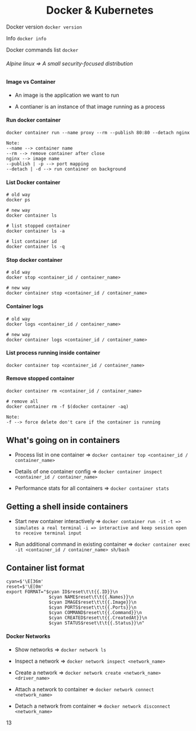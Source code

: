 <div align="center">
    <h1>Docker & Kubernetes</h1>
</div>

Docker version ```docker version``` 

Info ```docker info``` 

Docker commands list ```docker``` 

###### Alpine linux => A small security-focused distribution

#### Image vs Container

- An image is the application we want to run

- A contianer is an instance of that image running as a process

#### Run docker container

```shell
docker container run --name proxy --rm --publish 80:80 --detach nginx

Note:
--name --> container name
--rm --> remove container after close
nginx --> image name
--publish | -p --> port mapping
--detach | -d --> run container on background
```

#### List Docker container

```shell
# old way
docker ps

# new way
docker container ls

# list stopped container
docker container ls -a

# list container id
docker container ls -q
```

#### Stop docker container

```shell
# old way
docker stop <container_id / container_name>

# new way
docker container stop <container_id / container_name>
```

#### Container logs

```shell
# old way
docker logs <container_id / container_name>

# new way
docker container logs <container_id / container_name>
```

#### List process running inside container

```shell
docker container top <container_id / container_name>
```

#### Remove stopped container

```shell
docker container rm <container_id / container_name>

# remove all
docker container rm -f $(docker container -aq)

Note:
-f --> force delete don't care if the container is running
```

## What's going on in containers

- Process list in one container => ```docker container top <container_id / container_name>``` 

- Details of one container config => ```docker container inspect <container_id / container_name>``` 

- Performance stats for all containers => ```docker container stats``` 

## Getting a shell inside containers

- Start new container interactively => ```docker container run -it``` ```-t => simulates a real terminal``` ```-i => interactive and keep session open to receive terminal input``` 

- Run additional command in existing container => ```docker container exec -it <container_id / container_name> sh/bash``` 

## Container list format

```shell
cyan=$'\E[36m'
reset=$'\E[0m'
export FORMAT="$cyan ID$reset\t\t{{.ID}}\n
                $cyan NAME$reset\t\t{{.Names}}\n
                $cyan IMAGE$reset\t\t{{.Image}}\n
                $cyan PORTS$reset\t\t{{.Ports}}\n
                $cyan COMMAND$reset\t{{.Command}}\n
                $cyan CREATED$reset\t{{.CreatedAt}}\n
                $cyan STATUS$reset\t\t{{.Status}}\n"
```

#### Docker Networks

- Show networks => ```docker network ls``` 

- Inspect a network => ```docker network inspect <network_name>``` 

- Create a network => ```docker network create <network_name> <driver_name>``` 

- Attach a network to container => ```docker network connect <network_name>``` 

- Detach a network from container => ```docker network disconnect <network_name>``` 

13
